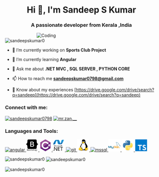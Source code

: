 <h1 align="center">Hi 👋, I'm Sandeep S Kumar</h1>
<h3 align="center">A passionate developer from Kerala ,India</h3>
<img align="right" alt="Coding" width="400" src="https://media.tenor.com/flflC6GFzO8AAAAM/sultan-alrefaei-programmer.gif">
<p align="left"> <img src="https://komarev.com/ghpvc/?username=sandeepskumar0&label=Profile%20views&color=0e75b6&style=flat" alt="sandeepskumar0" /> </p>

- 🔭 I’m currently working on **Sports Club Project**

- 🌱 I’m currently learning **Angular**

- 💬 Ask me about **.NET MVC , SQL SERVER , PYTHON CORE**

- 📫 How to reach me **sandeepskumar0798@gmail.com**

- 📄 Know about my experiences [https://drive.google.com/drive/search?q=sandeep](https://drive.google.com/drive/search?q=sandeep)

<h3 align="left">Connect with me:</h3>
<p align="left">
<a href="https://linkedin.com/in/sandeepskumar0798" target="blank"><img align="center" src="https://raw.githubusercontent.com/rahuldkjain/github-profile-readme-generator/master/src/images/icons/Social/linked-in-alt.svg" alt="sandeepskumar0798" height="30" width="40" /></a>
<a href="https://instagram.com/mr.zan.__" target="blank"><img align="center" src="https://raw.githubusercontent.com/rahuldkjain/github-profile-readme-generator/master/src/images/icons/Social/instagram.svg" alt="mr.zan.__" height="30" width="40" /></a>
</p>

<h3 align="left">Languages and Tools:</h3>
<p align="left"> <a href="https://angular.io" target="_blank" rel="noreferrer"> <img src="https://angular.io/assets/images/logos/angular/angular.svg" alt="angular" width="40" height="40"/> </a> <a href="https://getbootstrap.com" target="_blank" rel="noreferrer"> <img src="https://raw.githubusercontent.com/devicons/devicon/master/icons/bootstrap/bootstrap-plain-wordmark.svg" alt="bootstrap" width="40" height="40"/> </a> <a href="https://www.w3schools.com/cs/" target="_blank" rel="noreferrer"> <img src="https://raw.githubusercontent.com/devicons/devicon/master/icons/csharp/csharp-original.svg" alt="csharp" width="40" height="40"/> </a> <a href="https://dotnet.microsoft.com/" target="_blank" rel="noreferrer"> <img src="https://raw.githubusercontent.com/devicons/devicon/master/icons/dot-net/dot-net-original-wordmark.svg" alt="dotnet" width="40" height="40"/> </a> <a href="https://git-scm.com/" target="_blank" rel="noreferrer"> <img src="https://www.vectorlogo.zone/logos/git-scm/git-scm-icon.svg" alt="git" width="40" height="40"/> </a> <a href="https://www.linux.org/" target="_blank" rel="noreferrer"> <img src="https://raw.githubusercontent.com/devicons/devicon/master/icons/linux/linux-original.svg" alt="linux" width="40" height="40"/> </a> <a href="https://www.microsoft.com/en-us/sql-server" target="_blank" rel="noreferrer"> <img src="https://www.svgrepo.com/show/303229/microsoft-sql-server-logo.svg" alt="mssql" width="40" height="40"/> </a> <a href="https://www.mysql.com/" target="_blank" rel="noreferrer"> <img src="https://raw.githubusercontent.com/devicons/devicon/master/icons/mysql/mysql-original-wordmark.svg" alt="mysql" width="40" height="40"/> </a> <a href="https://www.python.org" target="_blank" rel="noreferrer"> <img src="https://raw.githubusercontent.com/devicons/devicon/master/icons/python/python-original.svg" alt="python" width="40" height="40"/> </a> <a href="https://www.typescriptlang.org/" target="_blank" rel="noreferrer"> <img src="https://raw.githubusercontent.com/devicons/devicon/master/icons/typescript/typescript-original.svg" alt="typescript" width="40" height="40"/> </a> </p>

<p><img align="left" src="https://github-readme-stats.vercel.app/api/top-langs?username=sandeepskumar0&show_icons=true&locale=en&layout=compact" alt="sandeepskumar0" /></p>

<p>&nbsp;<img align="center" src="https://github-readme-stats.vercel.app/api?username=sandeepskumar0&show_icons=true&locale=en" alt="sandeepskumar0" /></p>

<p><img align="center" src="https://github-readme-streak-stats.herokuapp.com/?user=sandeepskumar0&" alt="sandeepskumar0" /></p>
